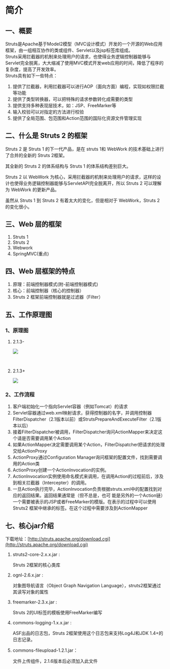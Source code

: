 # 简介

## 一、概要

Struts是Apache基于Model2模型（MVC设计模式）开发的一个开源的Web应用框架，由一组相互协作的类或组件、Servlet以及jsp标签库组成。  
Struts采用拦截器的机制来处理用户的请求，也使得业务逻辑控制器能够与Servlet完全脱离，大大缩减了使用MVC模式开发web应用的时间，降低了程序的复杂度，提高了开发效率。  
Struts具有如下一些特点：

1. 提供了拦截器，利用拦截器可以进行AOP（面向方面）编程，实现如权限拦截等功能
2. 提供了类型转换器，可以把特殊的请求参数转化成需要的类型
3. 提供支持多种表现层技术，如：JSP、FreeMarker等
4. 输入校验可以对指定的方法进行校验
5. 提供了全局范围、包范围和Action范围的国际化资源文件管理实现

## 二、什么是 Struts 2 的框架

Struts 2 是 Struts 1 的下一代产品，是在 struts 1和 WebWork 的技术基础上进行了合并的全新的 Struts 2框架。

其全新的 Struts 2 的体系结构与 Struts 1 的体系结构差别巨大。

Struts 2 以 WebWork 为核心，采用拦截器的机制来处理用户的请求，这样的设计也使得业务逻辑控制器能够与ServletAPI完全脱离开，所以 Struts 2 可以理解为 WebWork 的更新产品。

虽然从 Struts 1 到 Struts 2 有着太大的变化，但是相对于 WebWork，Struts 2 的变化很小。

## 三、Web 层的框架

1. Struts 1
2. Struts 2
3. Webwork
4. SpringMVC\(重点\)

## 四、Web 层框架的特点

1. 原理：前端控制器模式\(附-前端控制器模式\)
2. 核心：前端控制器（核心的控制器）
3. Struts 2 框架前端控制器就是过滤器（Filter）

## 五、工作原理图

### 1、原理图

1. 2.1.3-

   ![](http://opzv089nq.bkt.clouddn.com/17-10-21/83041106.jpg)

   ​

2. 2.1.3+

   ![](http://opzv089nq.bkt.clouddn.com/17-10-21/42242150.jpg)

### 2、工作流程

1. 客户端初始化一个指向Servlet容器（例如Tomcat）的请求 
2. Servlet容器通过web.xml映射请求，获得控制器的名字，并调用控制器FilterDispatcher（2.1版本以前）或StrutsPrepareAndExecuteFilter（2.1版本以后）
3. 接着FilterDispatcher被调用，FilterDispatcher询问ActionMapper来决定这个请是否需要调用某个Action 
4. 如果ActionMapper决定需要调用某个Action，FilterDispatcher把请求的处理交给ActionProxy 
5. ActionProxy通过Configuration Manager询问框架的配置文件，找到需要调用的Action类 
6. ActionProxy创建一个ActionInvocation的实例。 
7. ActionInvocation实例使用命名模式来调用，在调用Action的过程前后，涉及到相关拦截器（Intercepter）的调用。 
8. 一旦Action执行完毕，ActionInvocation负责根据struts.xml中的配置找到对应的返回结果。返回结果通常是（但不总是，也可 能是另外的一个Action链）一个需要被表示的JSP或者FreeMarker的模版。在表示的过程中可以使用Struts2 框架中继承的标签。在这个过程中需要涉及到ActionMapper 

## 七、核心jar介绍

下载地址：[http://struts.apache.org/download.cgi](http://struts.apache.org/download.cgi)

1. struts2-core-2.x.x.jar :

   Struts 2框架的核心类库

2. ognl-2.6.x.jar :

   对象图导航语言（Object Graph Navigation Language），struts2框架通过其读写对象的属性

3. freemarker-2.3.x.jar :

   Struts 2的UI标签的模板使用FreeMarker编写

4. commons-logging-1.x.x.jar :

   ASF出品的日志包，Struts 2框架使用这个日志包来支持Log4J和JDK 1.4+的日志记录。

5. commons-fileupload-1.2.1.jar：

   文件上传组件，2.1.6版本后必须加入此文件

# 




